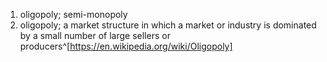 1. oligopoly; semi-monopoly
2. oligopoly; a market structure in which a market or industry is dominated by a small number of large sellers or producers^[https://en.wikipedia.org/wiki/Oligopoly]